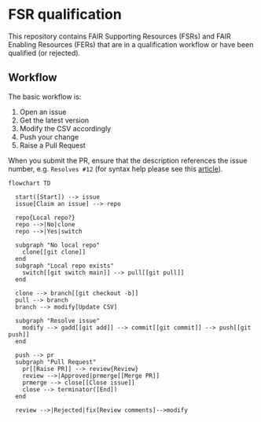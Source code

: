 # FSR qualification
This repository contains FAIR Supporting Resources (FSRs) and FAIR Enabling Resources (FERs) 
that are in a qualification workflow or have been qualified (or rejected).



## Workflow

The basic workflow is:

1. Open an issue
2. Get the latest version
3. Modify the CSV accordingly
4. Push your change
5. Raise a Pull Request

When you submit the PR, ensure that the description references the issue number, e.g. `Resolves #12` (for syntax help please see this [article](https://docs.github.com/en/issues/tracking-your-work-with-issues/linking-a-pull-request-to-an-issue)).





```mermaid
flowchart TD

  start([Start]) --> issue
  issue[Claim an issue] --> repo
  
  repo{Local repo?}
  repo -->|No|clone
  repo -->|Yes|switch

  subgraph "No local repo"
    clone[[git clone]]
  end
  subgraph "Local repo exists"
    switch[[git switch main]] --> pull[[git pull]]
  end
  
  clone --> branch[[git checkout -b]]
  pull --> branch
  branch --> modify[Update CSV]
  
  subgraph "Resolve issue"
    modify --> gadd[[git add]] --> commit[[git commit]] --> push[[git push]]
  end
  
  push --> pr
  subgraph "Pull Request"
    pr[[Raise PR]] --> review{Review}
    review -->|Approved|prmerge[[Merge PR]]
    prmerge --> close[[Close issue]]
    close --> terminator([End])
  end

  review -->|Rejected|fix[Review comments]-->modify

```

